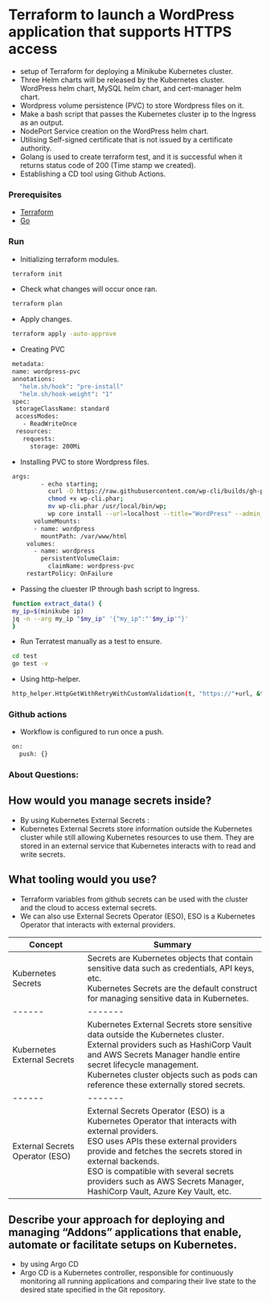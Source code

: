 # Terraform to launch a WordPress application that supports HTTPS access

* setup of Terraform for deploying a Minikube Kubernetes cluster.
* Three Helm charts will be released by the Kubernetes cluster. WordPress helm chart, MySQL helm chart, and cert-manager helm chart.
* Wordpress volume persistence (PVC) to store Wordpress files on it.
* Make a bash script that passes the Kubernetes cluster ip to the Ingress as an output.
* NodePort Service creation on the WordPress helm chart.
* Utilising Self-signed certificate that is not issued by a certificate authority.
* Golang is used to create terraform test, and it is successful when it returns status code of 200 (Time stamp we created).
* Establishing a CD tool using Github Actions.

### Prerequisites
* [Terraform](https://www.terraform.io/downloads.html)
* [Go](https://golang.org/dl/)

### Run
* Initializing terraform modules.
 ```sh
  terraform init
  ``` 

* Check what changes will occur once ran.
 ```sh
  terraform plan
  ``` 

* Apply changes.
 ```sh
  terraform apply -auto-approve
  ``` 

* Creating PVC
 ```sh
  metadata:
  name: wordpress-pvc
  annotations:
    "helm.sh/hook": "pre-install"
    "helm.sh/hook-weight": "1"
  spec:
   storageClassName: standard
   accessModes:
     - ReadWriteOnce
   resources:
     requests:
       storage: 200Mi
   ```

* Installing PVC to store Wordpress files.
 ```sh
  args:
          - echo starting;
            curl -O https://raw.githubusercontent.com/wp-cli/builds/gh-pages/phar/wp-cli.phar;
            chmod +x wp-cli.phar;
            mv wp-cli.phar /usr/local/bin/wp;
            wp core install --url=localhost --title="WordPress" --admin_user=admin --admin_password=password --admin_email=admin@test.com --allow-root --path=/var/www/html
        volumeMounts:
        - name: wordpress
          mountPath: /var/www/html
      volumes:
        - name: wordpress
          persistentVolumeClaim:
            claimName: wordpress-pvc
      restartPolicy: OnFailure
   ```

* Passing the cluester IP through bash script to Ingress.
 ```sh
  function extract_data() {
  my_ip=$(minikube ip)
  jq -n --arg my_ip "$my_ip" '{"my_ip":"'$my_ip'"}'
  }
  ``` 

* Run Terratest manually as a test to ensure.  
 ```sh
  cd test
  go test -v
  ``` 

* Using http-helper.
 ```sh
  http_helper.HttpGetWithRetryWithCustomValidation(t, "https://"+url, &tlsConfig, maxRetries, timeBetweenRetries, validate)
  ```

### Github actions 
* Workflow is configured to run once a push.
 ```sh
  on:
    push: {}
  ```


### About Questions: 
## How would you manage secrets inside? 
* By using Kubernetes External Secrets :
* Kubernetes External Secrets store information outside the Kubernetes cluster while still allowing Kubernetes resources to use them. They are stored in an external service that Kubernetes interacts with to read and write secrets.

## What tooling would you use? 
* Terraform variables from github secrets can be used with the cluster and the cloud to access external secrets.
* We can also use External Secrets Operator (ESO), ESO is a Kubernetes Operator that interacts with external providers.

| Concept | Summary | 
| ------  | ------- |
|Kubernetes Secrets |  Secrets are Kubernetes objects that contain sensitive data such as credentials, API keys, etc.<br>Kubernetes Secrets are the default construct for managing sensitive data in Kubernetes.|
| ------  | ------- |
| Kubernetes External Secrets  | Kubernetes External Secrets store sensitive data outside the Kubernetes cluster.<br>External providers such as HashiCorp Vault and AWS Secrets Manager handle entire secret lifecycle management.<br>Kubernetes cluster objects such as pods can reference these externally stored secrets. |
| ------  | ------- |
| External Secrets Operator (ESO) | External Secrets Operator (ESO) is a Kubernetes Operator that interacts with external providers.<br>ESO uses APIs these external providers provide and fetches the secrets stored in external backends.<br>ESO is compatible with several secrets providers such as AWS Secrets Manager, HashiCorp Vault, Azure Key Vault, etc. |

## Describe your approach for deploying and managing “Addons” applications that enable, automate or facilitate setups on Kubernetes. 
* by using Argo CD
* Argo CD is a Kubernetes controller, responsible for continuously monitoring all running applications and comparing their live state to the desired state specified in the Git repository. 

